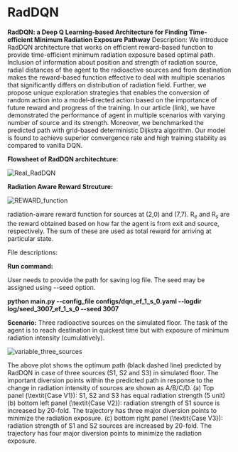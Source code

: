 # RadDQN
**RadDQN: a Deep Q Learning-based Architecture for Finding Time-efficient Minimum Radiation Exposure Pathway**
Description:  We introduce RadDQN architecture that works on efficient reward-based function to provide time-efficient minimum radiation exposure based optimal path. Inclusion of information about position and strength of radiation source, radial distances of the agent to the radioactive sources and from destination makes the reward-based function effective to deal with multiple scenarios that significantly differs on distribution of radiation field. Further, we propose unique exploration strategies that enables the conversion of random action into a model-directed action based on the importance of future reward and progress of the training. In our article (link), we have demonstrated the performance of agent in multiple scenarios with varying number of source and its strength. Moreover, we benchmarked the predicted path with grid-based deterministic Dijkstra algorithm. Our model is found to achieve superior convergence rate and high training stability as compared to vanilla DQN.

**Flowsheet of RadDQN architechture:**

![Real_RadDQN](https://github.com/BiswajitSadhu/RadDQN/assets/96395651/e5452241-7591-4640-a242-c72b6ba9bdc6)

**Radiation Aware Reward Strcuture:**

![REWARD_function](https://github.com/BiswajitSadhu/RadDQN/assets/96395651/bd056d18-bd22-4e5c-955f-9b0b60a9daf9)

radiation-aware reward function for sources at (2,0) and (7,7). R$_{e}$  and R$_{s}$ are the reward obtained based on how far the agent is from exit and source, respectively. The sum of these are used as total reward for arriving at particular state.

File descriptions:



**Run command:**

User needs to provide the path for saving log file. The seed may be assigned using --seed option.

**python main.py --config_file configs/dqn_ef_1_s_0.yaml --logdir log/seed_3007_ef_1_s_0 --seed 3007**

**Scenario:** 
Three radioactive sources on the simulated floor. The task of the agent is to reach destination in quickest time but with exposure of minimum radiation intensity (cumulatively).

![variable_three_sources](https://github.com/BiswajitSadhu/RadDQN/assets/96395651/86321f01-53a4-45f9-9882-871e148909ca)

The above plot shows the optimum path (black dashed line) predicted by RadDQN in case of three sources (S1, S2 and S3) in simulated floor. The important diversion points within the predicted path in response to the change in radiation intensity of sources are shown as A/B/C/D. (a) Top panel (\textit{Case V1}): S1, S2 and S3 has equal radiation strength (5 unit) (b) bottom left panel (\textit{Case V2}): radiation strength of S1 source is increased by 20-fold. The trajectory has three major diversion points to minimize the radiation exposure. (c) bottom right panel (\textit{Case V3}): radiation strength of S1 and S2 sources are increased by 20-fold. The trajectory has four major diversion points to minimize the radiation exposure.
